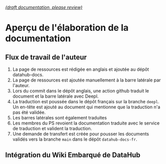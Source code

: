 [_metadata_: remarks]:- "Automatically translated with DeepL. From: /DeveloperGuide/Contributing/Authoring-Documentation.md"

[_(draft documentation, please review)_](/DeveloperGuide/Contributing/Authoring-Documentation.md)

# Aperçu de l'élaboration de la documentation

## Flux de travail de l'auteur

1. La page de ressources est rédigée en anglais et ajoutée au dépôt datahub-docs.
1. La page de ressources est ajoutée manuellement à la barre latérale par l'auteur.
1. Lors du commit dans le dépôt anglais, une action github traduit le document et la barre latérale avec Deepl.
1. La traduction est poussée dans le dépôt français sur la branche `deepl`. Un en-tête est ajouté au document qui mentionne que la traduction n'a pas été validée.
1. Les barres latérales sont également traduites
1. Les membres du PS revoient la documentation traduite avec le service de traduction et valident la traduction.
1. Une demande de transfert est créée pour pousser les documents validés vers la branche `main` dans le dépôt `datahub-docs-fr`.

## Intégration du Wiki Embarqué de DataHub



